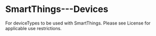# SmartThings---Devices
For deviceTypes to be used with SmartThings. Please see License for applicable use restrictions.
